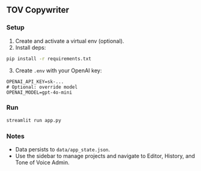 ## TOV Copywriter

### Setup
1. Create and activate a virtual env (optional).
2. Install deps:
```bash
pip install -r requirements.txt
```
3. Create `.env` with your OpenAI key:
```env
OPENAI_API_KEY=sk-...
# Optional: override model
OPENAI_MODEL=gpt-4o-mini
```

### Run
```bash
streamlit run app.py
```

### Notes
- Data persists to `data/app_state.json`.
- Use the sidebar to manage projects and navigate to Editor, History, and Tone of Voice Admin.
